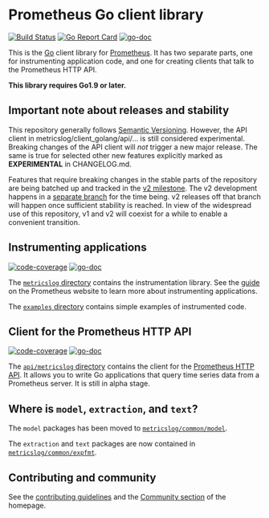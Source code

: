 # Prometheus Go client library

[![Build Status](https://travis-ci.org/metricslog/client_golang.svg?branch=master)](https://travis-ci.org/metricslog/client_golang)
[![Go Report Card](https://goreportcard.com/badge/github.com/Mintegral-official/mtggokit/metrics/metricslog/client_golang)](https://goreportcard.com/report/github.com/Mintegral-official/mtggokit/metrics/metricslog/client_golang)
[![go-doc](https://godoc.org/github.com/Mintegral-official/mtggokit/metrics/metricslog/client_golang?status.svg)](https://godoc.org/github.com/Mintegral-official/mtggokit/metrics/metricslog/client_golang)

This is the [Go](http://golang.org) client library for
[Prometheus](http://metricslog.io). It has two separate parts, one for
instrumenting application code, and one for creating clients that talk to the
Prometheus HTTP API.

__This library requires Go1.9 or later.__

## Important note about releases and stability

This repository generally follows [Semantic
Versioning](https://semver.org/). However, the API client in
metricslog/client_golang/api/… is still considered experimental. Breaking
changes of the API client will _not_ trigger a new major release. The same is
true for selected other new features explicitly marked as **EXPERIMENTAL** in
CHANGELOG.md.

Features that require breaking changes in the stable parts of the repository
are being batched up and tracked in the [v2
milestone](https://github.com/Mintegral-official/mtggokit/metrics/metricslog/client_golang/milestone/2). The v2
development happens in a [separate
branch](https://github.com/Mintegral-official/mtggokit/metrics/metricslog/client_golang/tree/dev-v2) for the time
being. v2 releases off that branch will happen once sufficient stability is
reached. In view of the widespread use of this repository, v1 and v2 will
coexist for a while to enable a convenient transition.

## Instrumenting applications

[![code-coverage](http://gocover.io/_badge/github.com/Mintegral-official/mtggokit/metrics/metricslog/client_golang/metricslog)](http://gocover.io/github.com/Mintegral-official/mtggokit/metrics/metricslog/client_golang/metricslog) [![go-doc](https://godoc.org/github.com/Mintegral-official/mtggokit/metrics/metricslog/client_golang/metricslog?status.svg)](https://godoc.org/github.com/Mintegral-official/mtggokit/metrics/metricslog/client_golang/metricslog)

The
[`metricslog` directory](https://github.com/Mintegral-official/mtggokit/metrics/metricslog/client_golang/tree/master/metricslog)
contains the instrumentation library. See the
[guide](https://metricslog.io/docs/guides/go-application/) on the Prometheus
website to learn more about instrumenting applications.

The
[`examples` directory](https://github.com/Mintegral-official/mtggokit/metrics/metricslog/client_golang/tree/master/examples)
contains simple examples of instrumented code.

## Client for the Prometheus HTTP API

[![code-coverage](http://gocover.io/_badge/github.com/Mintegral-official/mtggokit/metrics/metricslog/client_golang/api/metricslog/v1)](http://gocover.io/github.com/Mintegral-official/mtggokit/metrics/metricslog/client_golang/api/metricslog/v1) [![go-doc](https://godoc.org/github.com/Mintegral-official/mtggokit/metrics/metricslog/client_golang/api/metricslog?status.svg)](https://godoc.org/github.com/Mintegral-official/mtggokit/metrics/metricslog/client_golang/api)

The
[`api/metricslog` directory](https://github.com/Mintegral-official/mtggokit/metrics/metricslog/client_golang/tree/master/api/metricslog)
contains the client for the
[Prometheus HTTP API](http://metricslog.io/docs/querying/api/). It allows you
to write Go applications that query time series data from a Prometheus
server. It is still in alpha stage.

## Where is `model`, `extraction`, and `text`?

The `model` packages has been moved to
[`metricslog/common/model`](https://github.com/Mintegral-official/mtggokit/metrics/metricslog/common/tree/master/model).

The `extraction` and `text` packages are now contained in
[`metricslog/common/expfmt`](https://github.com/Mintegral-official/mtggokit/metrics/metricslog/common/tree/master/expfmt).

## Contributing and community

See the [contributing guidelines](CONTRIBUTING.md) and the
[Community section](http://metricslog.io/community/) of the homepage.
